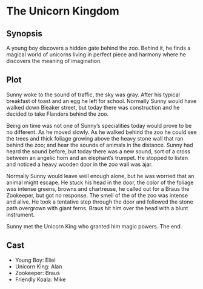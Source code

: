 # The Unicorn Kingdom

## Synopsis

A young boy discovers a hidden gate behind the zoo.
Behind it, he finds a magical world of unicorns living in perfect piece and harmony where he discovers the meaning of imagination.

## Plot

Sunny woke to the sound of traffic, the sky was gray.
After his typical breakfast of toast and an egg he left for school.
Normally Sunny would have walked down Bleaker street, but today there was construction and he decided to take Flanders behind the zoo.

Being on time was not one of Sunny’s specialities today would prove to be no different.
As he moved slowly.
As he walked behind the zoo he could see the trees and thick foliage growing above the heavy stone wall that ran behind the zoo; and hear the sounds of animals in the distance.
Sunny had heard the sound before, but today there was a new sound, sort of a cross between an angelic horn and an elephant’s trumpet.
He stopped to listen and noticed a heavy wooden door in the zoo wall was ajar.

Normally Sunny would leave well enough alone, but he was worried that an animal might escape.
He stuck his head in the door, the color of the foliage was intense greens, browns and chartreuse, he called out for a Braus the Zookeeper, but got no response.
The smell of the of the zoo was intense and alive.
He took a tentative step through the door and followed the stone path overgrown with giant ferns. Braus hit him over the head with a blunt instrument.

Sunny met the Unicorn King who granted him magic powers.
The end.

## Cast

* Young Boy: Eliel
* Unicorn King: Alan
* Zookeeper: Braus
* Friendly Koala: Mike

